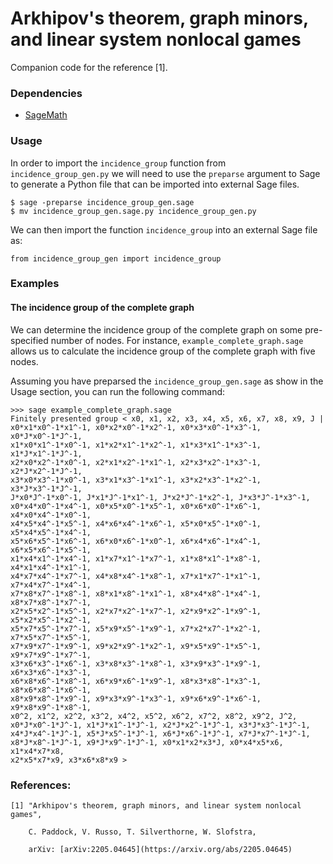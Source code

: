 # Arkhipov's theorem, graph minors, and linear system nonlocal games

Companion code for the reference [1]. 

### Dependencies

- [SageMath](https://www.sagemath.org/)

### Usage

In order to import the `incidence_group` function from `incidence_group_gen.py`
we will need to use the `preparse` argument to Sage to generate a Python file
that can be imported into external Sage files.

    $ sage -preparse incidence_group_gen.sage 
    $ mv incidence_group_gen.sage.py incidence_group_gen.py

We can then import the function `incidence_group` into an external Sage file as:

    from incidence_group_gen import incidence_group

### Examples

#### The incidence group of the complete graph

We can determine the incidence group of the complete graph on some 
pre-specified number of nodes. For instance, `example_complete_graph.sage`
allows us to calculate the incidence group of the complete graph with
five nodes.

Assuming you have preparsed the `incidence_group_gen.sage` as show in the Usage
section, you can run the following command:

    >>> sage example_complete_graph.sage
    Finitely presented group < x0, x1, x2, x3, x4, x5, x6, x7, x8, x9, J |
    x0*x1*x0^-1*x1^-1, x0*x2*x0^-1*x2^-1, x0*x3*x0^-1*x3^-1, x0*J*x0^-1*J^-1,
    x1*x0*x1^-1*x0^-1, x1*x2*x1^-1*x2^-1, x1*x3*x1^-1*x3^-1, x1*J*x1^-1*J^-1,
    x2*x0*x2^-1*x0^-1, x2*x1*x2^-1*x1^-1, x2*x3*x2^-1*x3^-1, x2*J*x2^-1*J^-1,
    x3*x0*x3^-1*x0^-1, x3*x1*x3^-1*x1^-1, x3*x2*x3^-1*x2^-1, x3*J*x3^-1*J^-1,
    J*x0*J^-1*x0^-1, J*x1*J^-1*x1^-1, J*x2*J^-1*x2^-1, J*x3*J^-1*x3^-1,
    x0*x4*x0^-1*x4^-1, x0*x5*x0^-1*x5^-1, x0*x6*x0^-1*x6^-1, x4*x0*x4^-1*x0^-1,
    x4*x5*x4^-1*x5^-1, x4*x6*x4^-1*x6^-1, x5*x0*x5^-1*x0^-1, x5*x4*x5^-1*x4^-1,
    x5*x6*x5^-1*x6^-1, x6*x0*x6^-1*x0^-1, x6*x4*x6^-1*x4^-1, x6*x5*x6^-1*x5^-1,
    x1*x4*x1^-1*x4^-1, x1*x7*x1^-1*x7^-1, x1*x8*x1^-1*x8^-1, x4*x1*x4^-1*x1^-1,
    x4*x7*x4^-1*x7^-1, x4*x8*x4^-1*x8^-1, x7*x1*x7^-1*x1^-1, x7*x4*x7^-1*x4^-1,
    x7*x8*x7^-1*x8^-1, x8*x1*x8^-1*x1^-1, x8*x4*x8^-1*x4^-1, x8*x7*x8^-1*x7^-1,
    x2*x5*x2^-1*x5^-1, x2*x7*x2^-1*x7^-1, x2*x9*x2^-1*x9^-1, x5*x2*x5^-1*x2^-1,
    x5*x7*x5^-1*x7^-1, x5*x9*x5^-1*x9^-1, x7*x2*x7^-1*x2^-1, x7*x5*x7^-1*x5^-1,
    x7*x9*x7^-1*x9^-1, x9*x2*x9^-1*x2^-1, x9*x5*x9^-1*x5^-1, x9*x7*x9^-1*x7^-1,
    x3*x6*x3^-1*x6^-1, x3*x8*x3^-1*x8^-1, x3*x9*x3^-1*x9^-1, x6*x3*x6^-1*x3^-1,
    x6*x8*x6^-1*x8^-1, x6*x9*x6^-1*x9^-1, x8*x3*x8^-1*x3^-1, x8*x6*x8^-1*x6^-1,
    x8*x9*x8^-1*x9^-1, x9*x3*x9^-1*x3^-1, x9*x6*x9^-1*x6^-1, x9*x8*x9^-1*x8^-1,
    x0^2, x1^2, x2^2, x3^2, x4^2, x5^2, x6^2, x7^2, x8^2, x9^2, J^2,
    x0*J*x0^-1*J^-1, x1*J*x1^-1*J^-1, x2*J*x2^-1*J^-1, x3*J*x3^-1*J^-1,
    x4*J*x4^-1*J^-1, x5*J*x5^-1*J^-1, x6*J*x6^-1*J^-1, x7*J*x7^-1*J^-1,
    x8*J*x8^-1*J^-1, x9*J*x9^-1*J^-1, x0*x1*x2*x3*J, x0*x4*x5*x6, x1*x4*x7*x8,
    x2*x5*x7*x9, x3*x6*x8*x9 >

### References:
    
    [1] "Arkhipov's theorem, graph minors, and linear system nonlocal games",
        
        C. Paddock, V. Russo, T. Silverthorne, W. Slofstra,

        arXiv: [arXiv:2205.04645](https://arxiv.org/abs/2205.04645)


